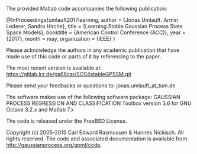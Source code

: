 The provided Matlab code accompanies the following publication:

@InProceedings{umlauft2017learning,
  author =       {Jonas Umlauft. Armin Lederer, Sandra Hirche},
  title =        {Learning Stable Gaussian Process State Space Models},
  booktitle =    {American Control Conference (ACC)},
  year =         {2017},
  month =        may,
  organization = {IEEE}
}

Please acknowledge the authors in any academic publication that have made
use of this code or parts of it by referencing to the paper.

The most recent version is available at: 
    https://gitlab.lrz.de/ga68car/SOS4stableGPSSM.git

Please send your feedbacks or questions to:
                      jonas.umlauft_at_tum.de



The software makes use of the following software package: 
 GAUSSIAN PROCESS REGRESSION AND CLASSIFICATION Toolbox version 3.6
    for GNU Octave 3.2.x and Matlab 7.x

The code is released under the FreeBSD License.

Copyright (c) 2005-2015 Carl Edward Rasmussen & Hannes Nickisch. 
All rights reserved.
The code and associated documentation is available from
http://gaussianprocess.org/gpml/code.
